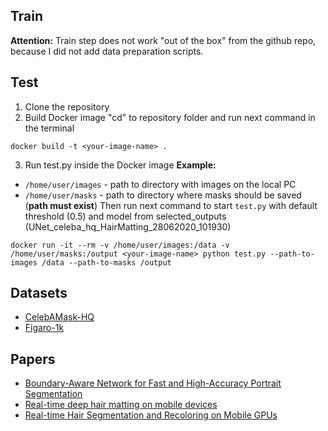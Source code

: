 ## Train
**Attention:** Train step does not work "out of the box" from the github repo, because I did not add data preparation scripts.

## Test
1. Clone the repository
2. Build Docker image
"cd" to repository folder and run next command in the terminal
```
docker build -t <your-image-name> .
```
3. Run test.py inside the Docker image
**Example:**
- `/home/user/images` - path to directory with images on the local PC
- `/home/user/masks` - path to directory where masks should be saved (**path must exist**)
Then run next command to start `test.py` with default threshold (0.5) and model from selected_outputs (UNet_celeba_hq_HairMatting_28062020_101930)
```
docker run -it --rm -v /home/user/images:/data -v /home/user/masks:/output <your-image-name> python test.py --path-to-images /data --path-to-masks /output
```

## Datasets
- [CelebAMask-HQ](https://github.com/switchablenorms/CelebAMask-HQ)
- [Figaro-1k](http://projects.i-ctm.eu/it/progetto/figaro-1k)

## Papers
- [Boundary-Aware Network for Fast and High-Accuracy Portrait Segmentation](https://arxiv.org/abs/1901.03814)
- [Real-time deep hair matting on mobile devices](https://arxiv.org/abs/1712.07168)
- [Real-time Hair Segmentation and Recoloring on Mobile GPUs](https://arxiv.org/abs/1907.06740)